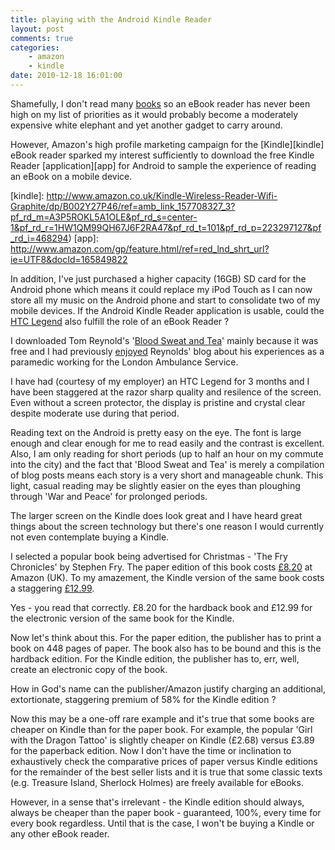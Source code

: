 ```yaml
---
title: playing with the Android Kindle Reader
layout: post
comments: true
categories:
    - amazon
    - kindle
date: 2010-12-18 16:01:00
---
```

Shamefully, I don't read many
[books][bookclub]
so an eBook reader has never been high on my list of priorities as it
would probably become a moderately expensive white elephant and yet
another gadget to carry around.

[bookclub]: http://www.nbrightside.com/blog/2006/11/29/testing-debut-at-book-club

However, Amazon's high profile marketing campaign for the
[Kindle][kindle] eBook reader sparked my interest sufficiently to
download the free Kindle Reader [application][app] for Android to
sample the experience of reading an eBook on a mobile device.

[kindle]: http://www.amazon.co.uk/Kindle-Wireless-Reader-Wifi-Graphite/dp/B002Y27P46/ref=amb_link_157708327_3?pf_rd_m=A3P5ROKL5A1OLE&pf_rd_s=center-1&pf_rd_r=1HW1QM99QH67J6F2RA47&pf_rd_t=101&pf_rd_p=223297127&pf_rd_i=468294)
[app]: http://www.amazon.com/gp/feature.html/ref=red_lnd_shrt_url?ie=UTF8&docId=165849822

In addition, I've just purchased a higher capacity (16GB) SD card for
the Android phone which means it could replace my iPod Touch as I can
now store all my music on the Android phone and start to consolidate
two of my mobile devices. If the Android Kindle Reader application is
usable, could the [HTC Legend][legend] also fulfill the role of an
eBook Reader ?

[legend]: http://www.htc.com/www/product/legend/overview.html

I downloaded Tom Reynold's '[Blood Sweat and Tea][BST]' mainly because
it was free and I had previously [enjoyed][blog] Reynolds' blog about
his experiences as a paramedic working for the London Ambulance
Service.

[BST]: http://www.amazon.co.uk/Blood-Sweat-Tea-Adventures-Inner-city/dp/1905548230/ref=sr_1_1?ie=UTF8&qid=1313594801&sr=8-1
[blog]: http://www.nbrightside.com/blog/2006/08/22/in-praise-of-tom-reynolds

I have had (courtesy of my employer) an HTC Legend for 3 months and I
have been staggered at the razor sharp quality and resilence of the
screen. Even without a screen protector, the display is pristine and
crystal clear despite moderate use during that period.

Reading text on the Android is pretty easy on the eye. The font is large
enough and clear enough for me to read easily and the contrast is
excellent. Also, I am only reading for short periods (up to half an hour
on my commute into the city) and the fact that 'Blood Sweat and Tea' is
merely a compilation of blog posts means each story is a very short and
manageable chunk. This light, casual reading may be slightly easier on
the eyes than ploughing through 'War and Peace' for prolonged periods.

The larger screen on the Kindle does look great and I have heard great
things about the screen technology but there's one reason I would
currently not even contemplate buying a Kindle.

I selected a popular book being advertised for Christmas - 'The Fry
Chronicles' by Stephen Fry. The paper edition of this book costs
[&pound;8.20][frypaper] at Amazon (UK). To my amazement, the
Kindle version of the same book costs a staggering [&pound;12.99][frykindle].

[frypaper]: http://www.amazon.co.uk/Fry-Chronicles-Stephen/dp/0718154835/ref=sr_1_1?s=books&ie=UTF8&qid=1292686033&sr=1-1
[frykindle]: http://www.amazon.co.uk/The-Fry-Chronicles/dp/B0042JTA56/ref=tmm_kin_title_0?ie=UTF8&m=A3TVV12T0I6NSM&qid=1292686033&sr=1-1

Yes - you read that correctly. &pound;8.20 for the hardback book and
&pound;12.99 for the electronic version of the same book for the
Kindle.

Now let's think about this. For the paper edition, the publisher has
to print a book on 448 pages of paper. The book also has to be bound
and this is the hardback edition. For the Kindle edition, the
publisher has to, err, well, create an electronic copy of the book.

How in God's name can the publisher/Amazon justify charging an
additional, extortionate, staggering premium of 58% for the Kindle
edition ?

Now this may be a one-off rare example and it's true that some books
are cheaper on Kindle than for the paper book. For example, the
popular 'Girl with the Dragon Tattoo' is slightly cheaper on Kindle
(&pound;2.68) versus &pound;3.89 for the paperback edition. Now I
don't have the time or inclination to exhaustively check the
comparative prices of paper versus Kindle editions for the remainder
of the best seller lists and it is true that some classic texts
(e.g. Treasure Island, Sherlock Holmes) are freely available for
eBooks.

However, in a sense that's irrelevant - the Kindle edition should
always, always be cheaper than the paper book - guaranteed, 100%,
every time for every book regardless. Until that is the case, I won't
be buying a Kindle or any other eBook reader.
